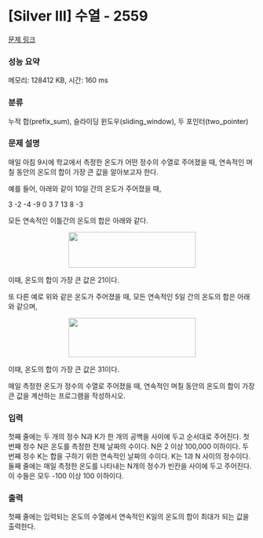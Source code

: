 # [Silver III] 수열 - 2559 

[문제 링크](https://www.acmicpc.net/problem/2559) 

### 성능 요약

메모리: 128412 KB, 시간: 160 ms

### 분류

누적 합(prefix_sum), 슬라이딩 윈도우(sliding_window), 두 포인터(two_pointer)

### 문제 설명

<p>매일 아침 9시에 학교에서 측정한 온도가 어떤 정수의 수열로 주어졌을 때, 연속적인 며칠 동안의 온도의 합이 가장 큰 값을 알아보고자 한다.</p>

<p>예를 들어, 아래와 같이 10일 간의 온도가 주어졌을 때, </p>

<p>3 -2 -4 -9 0 3 7 13 8 -3</p>

<p>모든 연속적인 이틀간의 온도의 합은 아래와 같다.</p>

<p style="text-align: center;"><img alt="" src="" style="width: 259px; height: 73px;"></p>

<p>이때, 온도의 합이 가장 큰 값은 21이다. </p>

<p>또 다른 예로 위와 같은 온도가 주어졌을 때, 모든 연속적인 5일 간의 온도의 합은 아래와 같으며, </p>

<p style="text-align: center;"><img alt="" src="" style="height: 80px; width: 259px;"></p>

<p>이때, 온도의 합이 가장 큰 값은 31이다.</p>

<p>매일 측정한 온도가 정수의 수열로 주어졌을 때, 연속적인 며칠 동안의 온도의 합이 가장 큰 값을 계산하는 프로그램을 작성하시오. </p>

### 입력 

 <p>첫째 줄에는 두 개의 정수 N과 K가 한 개의 공백을 사이에 두고 순서대로 주어진다. 첫 번째 정수 N은 온도를 측정한 전체 날짜의 수이다. N은 2 이상 100,000 이하이다. 두 번째 정수 K는 합을 구하기 위한 연속적인 날짜의 수이다. K는 1과 N 사이의 정수이다. 둘째 줄에는 매일 측정한 온도를 나타내는 N개의 정수가 빈칸을 사이에 두고 주어진다. 이 수들은 모두 -100 이상 100 이하이다. </p>

### 출력 

 <p>첫째 줄에는 입력되는 온도의 수열에서 연속적인 K일의 온도의 합이 최대가 되는 값을 출력한다.</p>

